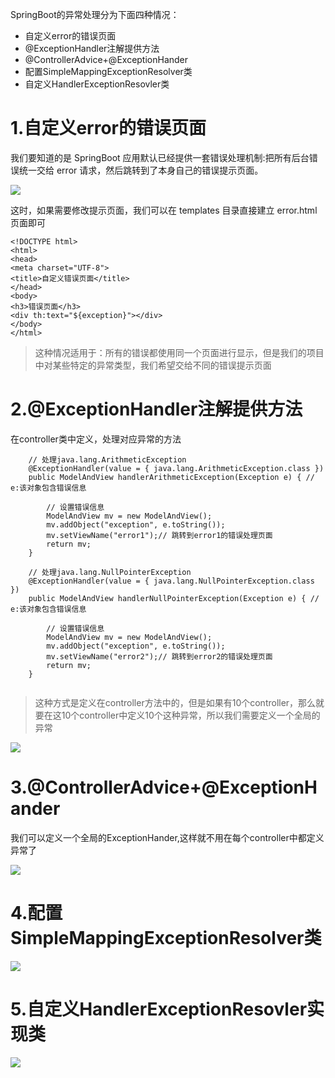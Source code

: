 
SpringBoot的异常处理分为下面四种情况：

* 自定义error的错误页面
* @ExceptionHandler注解提供方法
* @ControllerAdvice+@ExceptionHander
* 配置SimpleMappingExceptionResolver类
* 自定义HandlerExceptionResovler类


# 1.自定义error的错误页面


我们要知道的是 SpringBoot 应用默认已经提供一套错误处理机制:把所有后台错误统一交给 error 请求，然后跳转到了本身自己的错误提示页面。
![](/Users/chenyansong/Documents/note/images/spring-boot/error1.png)

这时，如果需要修改提示页面，我们可以在 templates 目录直接建立 error.html 页面即可

```
<!DOCTYPE html>
<html>
<head>
<meta charset="UTF-8">
<title>自定义错误页面</title>
</head>
<body>
<h3>错误页面</h3>
<div th:text="${exception}"></div>
</body>
</html>
```

> 这种情况适用于：所有的错误都使用同一个页面进行显示，但是我们的项目中对某些特定的异常类型，我们希望交给不同的错误提示页面



# 2.@ExceptionHandler注解提供方法


在controller类中定义，处理对应异常的方法

```
	// 处理java.lang.ArithmeticException
	@ExceptionHandler(value = { java.lang.ArithmeticException.class })
	public ModelAndView handlerArithmeticException(Exception e) { // e:该对象包含错误信息

		// 设置错误信息
		ModelAndView mv = new ModelAndView();
		mv.addObject("exception", e.toString());
		mv.setViewName("error1");// 跳转到error1的错误处理页面
		return mv;
	}

	// 处理java.lang.NullPointerException
	@ExceptionHandler(value = { java.lang.NullPointerException.class })
	public ModelAndView handlerNullPointerException(Exception e) { // e:该对象包含错误信息

		// 设置错误信息
		ModelAndView mv = new ModelAndView();
		mv.addObject("exception", e.toString());
		mv.setViewName("error2");// 跳转到error2的错误处理页面
		return mv;
	}
	
```



> 这种方式是定义在controller方法中的，但是如果有10个controller，那么就要在这10个controller中定义10个这种异常，所以我们需要定义一个全局的异常


![](/Users/chenyansong/Documents/note/images/spring-boot/error2.png)




# 3.@ControllerAdvice+@ExceptionHander


我们可以定义一个全局的ExceptionHander,这样就不用在每个controller中都定义异常了

![](/Users/chenyansong/Documents/note/images/spring-boot/error3.png)



# 4.配置SimpleMappingExceptionResolver类

![](/Users/chenyansong/Documents/note/images/spring-boot/error4.png)



# 5.自定义HandlerExceptionResovler实现类

![](/Users/chenyansong/Documents/note/images/spring-boot/error5.png)




